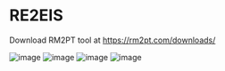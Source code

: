 # RE2EIS

Download RM2PT tool at https://rm2pt.com/downloads/

![image](https://user-images.githubusercontent.com/9654663/123732333-52dbda00-d8cc-11eb-89e8-c31282759261.png)
![image](https://user-images.githubusercontent.com/9654663/123733945-00e88380-d8cf-11eb-8278-91ef076cd814.png)
![image](https://user-images.githubusercontent.com/9654663/123733967-08a82800-d8cf-11eb-89d2-46ffcd12a596.png)
![image](https://user-images.githubusercontent.com/9654663/123734019-237a9c80-d8cf-11eb-981f-0dd9adc65718.png)
